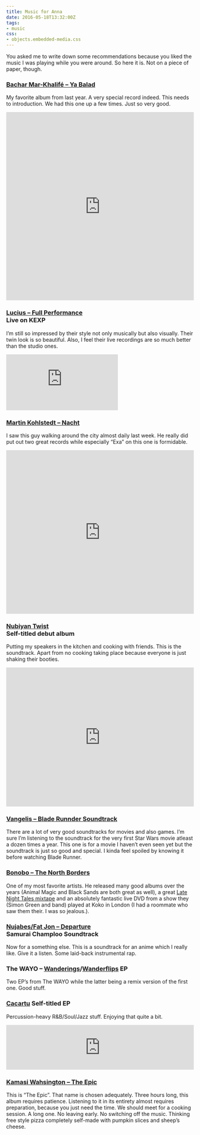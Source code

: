 ```yaml
---
title: Music for Anna
date: 2016-05-18T13:32:00Z
tags:
- music
css:
- objects.embedded-media.css
---
```

You asked me to write down some recommendations because you liked the music I was playing while you were around. So here it is. Not on a piece of paper, though.

<!--more-->

### [Bachar Mar-Khalifé – Ya Balad](https://infine-rec.bandcamp.com/album/ya-balad-lp-cd)

My favorite album from last year. A very special record indeed. This needs to introduction. We had this one up a few times. Just so very good.

<iframe style="border: 0; width: 100%; height: 505px;" src="https://bandcamp.com/EmbeddedPlayer/album=3898078700/size=large/bgcol=ffffff/artwork=small/transparent=true/" seamless>
  <a href="http://infine-rec.bandcamp.com/album/ya-balad-lp-cd">Ya Balad LP/CD by Bachar Mar-Khalifé</a>
</iframe>

### [Lucius – Full Performance](https://www.youtube.com/watch?v=kKH0-dV4n9k)<br>Live on KEXP

I’m still so impressed by their style not only musically but also visually. Their twin look is so beautiful. Also, I feel their live recordings are so much better than the studio ones.

<div class="embedded-media">
  <iframe src="https://www.youtube-nocookie.com/embed/kKH0-dV4n9k?rel=0" frameborder="0" allowfullscreen></iframe>
</div>

### [Martin Kohlstedt – Nacht](https://martinkohlstedt.bandcamp.com/album/nacht)

I saw this guy walking around the city almost daily last week. He really did put out two great records while especially “Exa” on this one is formidable.

<iframe style="border: 0; width: 100%; height: 439px;" src="https://bandcamp.com/EmbeddedPlayer/album=927255120/size=large/bgcol=ffffff/artwork=small/transparent=true/" seamless>
  <a href="http://martinkohlstedt.bandcamp.com/album/nacht">Nacht by Martin Kohlstedt</a>
</iframe>

### [Nubiyan Twist](https://wormfoodrecords.bandcamp.com/album/nubiyan-twist-wf103)<br>Self-titled debut album

Putting my speakers in the kitchen and cooking with friends. This is the soundtrack. Apart from no cooking taking place because everyone is just shaking their booties.

<iframe style="border: 0; width: 100%; height: 373px;" src="https://bandcamp.com/EmbeddedPlayer/album=677147577/size=large/bgcol=ffffff/artwork=small/transparent=true/" seamless>
  <a href="http://wormfoodrecords.bandcamp.com/album/nubiyan-twist-wf103">Nubiyan Twist (WF103) by Nubiyan Twist</a>
</iframe>

### [Vangelis – Blade Runnder Soundtrack](https://www.youtube.com/watch?v=EV95Yu6gZSY&list=PL3ABE2FBA2900C03E)

There are a lot of very good soundtracks for movies and also games. I’m sure I’m listening to the soundtrack for the very first Star Wars movie atleast a dozen times a year. This one is for a movie I haven’t even seen yet but the soundtrack is just so good and special. I kinda feel spoiled by knowing it before watching Blade Runner.

### [Bonobo – The North Borders](https://www.youtube.com/watch?v=r-s3h4nDbH4)

One of my most favorite artists. He released many good albums over the years (Animal Magic and Black Sands are both great as well), a great [Late Night Tales mixtape](https://latenighttales.bandcamp.com/album/late-night-tales-bonobo) and an absolutely fantastic live DVD from a show they (Simon Green and band) played at Koko in London (I had a roommate who saw them their. I was so jealous.).

### [Nujabes/Fat Jon – Departure](https://www.youtube.com/watch?v=c3fZ8LXNs_E)<br>Samurai Champloo Soundtrack

Now for a something else. This is a soundtrack for an anime which I really like. Give it a listen. Some laid-back instrumental rap.

### The WAYO – [Wanderings](https://thewayo.bandcamp.com/album/wanderings-ep)/[Wanderflips](https://thewayo.bandcamp.com/album/wanderflips-ep) EP

Two EP’s from The WAYO while the latter being a remix version of the first one. Good stuff.

### [Cacartu](https://cacartu.bandcamp.com/album/cacartu) Self-titled EP

Percussion-heavy R&B/Soul/Jazz stuff. Enjoying that quite a bit.

<iframe style="border: 0; width: 100%; height: 120px;" src="https://bandcamp.com/EmbeddedPlayer/album=2065623174/size=large/bgcol=ffffff/tracklist=false/artwork=small/transparent=true/" seamless>
  <a href="http://cacartu.bandcamp.com/album/cacartu">Cacartu by Cacartu</a>
</iframe>

### [Kamasi Wahsington – The Epic](https://soundcloud.com/brainfeeder/kamasi-washington-miss-understanding)

This is “The Epic”. That name is chosen adequately. Three hours long, this album requires patience. Listening to it in its entirety almost requires preparation, because you just need the time. We should meet for a cooking session. A long one. No leaving early. No switching off the music. Thinking free style pizza completely self-made with pumpkin slices and sheep’s cheese.
